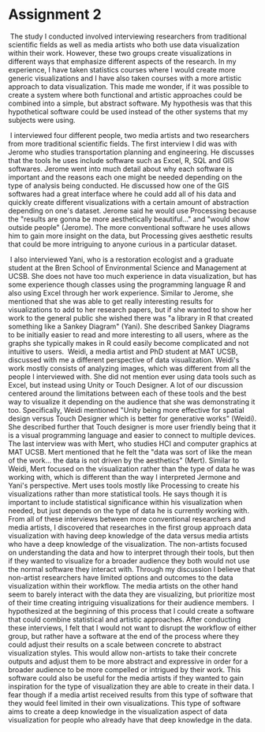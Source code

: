 # Assignment 2

​	The study I conducted involved interviewing researchers from traditional scientific fields as well as media artists who both use data visualization within their work. However, these two groups create visualizations in different ways that emphasize different aspects of the research. In my experience, I have taken statistics courses where I would create more generic visualizations and I have also taken courses with a more artistic approach to data visualization. This made me wonder, if it was possible to create a system where both functional and artistic approaches could be combined into a simple, but abstract software. My hypothesis was that this hypothetical software could be used instead of the other systems that my subjects were using.

​	I interviewed four different people, two media artists and two researchers from more traditional scientific fields. The first interview I did was with Jerome who studies transportation planning and engineering. He discusses that the tools he uses include software such as Excel, R, SQL and GIS softwares. Jerome went into much detail about why each software is important and the reasons each one might be needed depending on the type of analysis being conducted. He discussed how one of the GIS softwares had a great interface where he could add all of his data and quickly create different visualizations with a certain amount of abstraction depending on one's dataset. Jerome said he would use Processing because the "results are gonna be more aesthetically beautiful..." and "would show outside people" (Jerome). The more conventional software he uses allows him to gain more insight on the data, but Processing gives aesthetic results that could be more intriguing to anyone curious in a particular dataset. 

​	I also interviewed Yani, who is a restoration ecologist and a graduate student at the Bren School of Environmental Science and Management at UCSB. She does not have too much experience in data visualization, but has some experience though classes using the programming language R and also using Excel through her work experience. Similar to Jerome, she mentioned that she was able to get really interesting results for visualizations to add to her research papers, but if she wanted to show her work to the general public she wished there was "a library in R that created something like a Sankey Diagram" (Yani). She described Sankey Diagrams to be initially easier to read and more interesting to all users, where as the graphs she typically makes in R could easily become complicated and not intuitive to users. 
​	Weidi, a media artist and PhD student at MAT UCSB, discussed with me a different perspective of data visualization. Weidi's work mostly consists of analyzing images, which was different from all the people I interviewed with. She did not mention ever using data tools such as Excel, but instead using Unity or Touch Designer. A lot of our discussion centered around the limitations between each of these tools and the best way to visualize it depending on the audience that she was demonstrating it too. Specifically, Weidi mentioned "Unity being more effective for spatial design versus Touch Designer which is better for generative works" (Weidi). She described further that Touch designer is more user friendly being that it is a visual programming language and easier to connect to multiple devices. 	The last interview was with Mert, who studies HCI and computer graphics at MAT UCSB. Mert mentioned that he felt the "data was sort of like the mean of the work... the data is not driven by the aesthetics" (Mert). Similar to Weidi, Mert focused on the visualization rather than the type of data he was working with, which is different than the way I interpreted Jermone and Yani's perspective. Mert uses tools mostly like Processing to create his visualizations rather than more statistical tools. He says though it is important to include statistical significance within his visualization when needed, but just depends on the type of data he is currently working with. 
​	From all of these interviews between more conventional researchers and media artists, I discovered that researches in the first group approach data visualization with having deep knowledge of the data versus media artists who have a deep knowledge of the visualization. The non-artists focused on understanding the data and how to interpret through their tools, but then if they wanted to visualize for a broader audience they both would not use the normal software they interact with. Through my discussion I believe that non-artist researchers have limited options and outcomes to the data visualization within their workflow. The media artists on the other hand seem to barely interact with the data they are visualizing, but prioritize most of their time creating intriguing visualizations for their audience members. 
​	I hypothesized at the beginning of this process that I could create a software that could combine statistical and artistic approaches. After conducting these interviews, I felt that I would not want to disrupt the workflow of either group, but rather have a software at the end of the process where they could adjust their results on a scale between concrete to abstract visualization styles. This would allow non-artists to take their concrete outputs and adjust them to be more abstract and expressive in order for a broader audience to be more compelled or intrigued by their work. This software could also be useful for the media artists if they wanted to gain inspiration for the type of visualization they are able to create in their data. I fear though if a media artist received results from this type of software that they would feel limited in their own visualizations. This type of software aims to create a deep knowledge in the visualization aspect of data visualization for people who already have that deep knowledge in the data. 